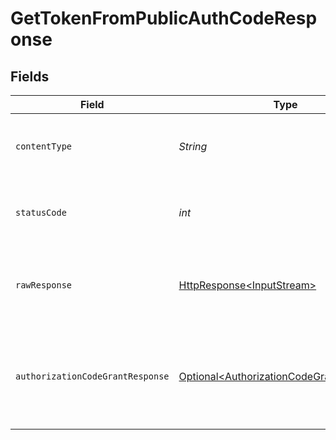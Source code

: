 # GetTokenFromPublicAuthCodeResponse


## Fields

| Field                                                                                                                                        | Type                                                                                                                                         | Required                                                                                                                                     | Description                                                                                                                                  | Example                                                                                                                                      |
| -------------------------------------------------------------------------------------------------------------------------------------------- | -------------------------------------------------------------------------------------------------------------------------------------------- | -------------------------------------------------------------------------------------------------------------------------------------------- | -------------------------------------------------------------------------------------------------------------------------------------------- | -------------------------------------------------------------------------------------------------------------------------------------------- |
| `contentType`                                                                                                                                | *String*                                                                                                                                     | :heavy_check_mark:                                                                                                                           | HTTP response content type for this operation                                                                                                |                                                                                                                                              |
| `statusCode`                                                                                                                                 | *int*                                                                                                                                        | :heavy_check_mark:                                                                                                                           | HTTP response status code for this operation                                                                                                 |                                                                                                                                              |
| `rawResponse`                                                                                                                                | [HttpResponse\<InputStream>](https://docs.oracle.com/en/java/javase/11/docs/api/java.net.http/java/net/http/HttpResponse.html)               | :heavy_check_mark:                                                                                                                           | Raw HTTP response; suitable for custom response parsing                                                                                      |                                                                                                                                              |
| `authorizationCodeGrantResponse`                                                                                                             | [Optional\<AuthorizationCodeGrantResponse>](../../models/components/AuthorizationCodeGrantResponse.md)                                       | :heavy_minus_sign:                                                                                                                           | OK                                                                                                                                           | {<br/>"access_token": "eyJ0eXAi.....QFsje43QVZ_gw",<br/>"token_type": "Bearer",<br/>"refresh_token": "eyJ0eXAi.....QFsje43QVZ_gw",<br/>"expires_in": 28800<br/>} |